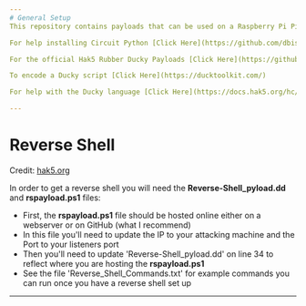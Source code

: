 ```yaml
---
# General Setup 
This repository contains payloads that can be used on a Raspberry Pi Pico using Circuit Python. These payloads can also be used for Hak5 Rubber Ducky's but you'll need to encode the payload instead.

For help installing Circuit Python [Click Here](https://github.com/dbisu/pico-ducky)

For the official Hak5 Rubber Ducky Payloads [Click Here](https://github.com/hak5/usbrubberducky-payloads)

To encode a Ducky script [Click Here](https://ducktoolkit.com/)

For help with the Ducky language [Click Here](https://docs.hak5.org/hc/en-us/articles/360010555153-Ducky-Script-the-USB-Rubber-Ducky-language)

---
```


# Reverse Shell
Credit: [hak5.org](https://docs.hak5.org/hc/en-us/articles/360010555233-How-to-Get-a-Reverse-Shell-in-3-Seconds-with-the-USB-Rubber-Ducky)

In order to get a reverse shell you will need the **Reverse-Shell_pyload.dd** and **rspayload.ps1** files:
- First, the **rspayload.ps1** file should be hosted online either on a webserver or on GitHub (what I recommend)
- In this file you'll need to update the IP to your attacking machine and the Port to your listeners port
- Then you'll need to update 'Reverse-Shell_pyload.dd' on line 34 to reflect where you are hosting the **rspayload.ps1**
- See the file 'Reverse_Shell_Commands.txt' for example commands you can run once you have a reverse shell set up
---
